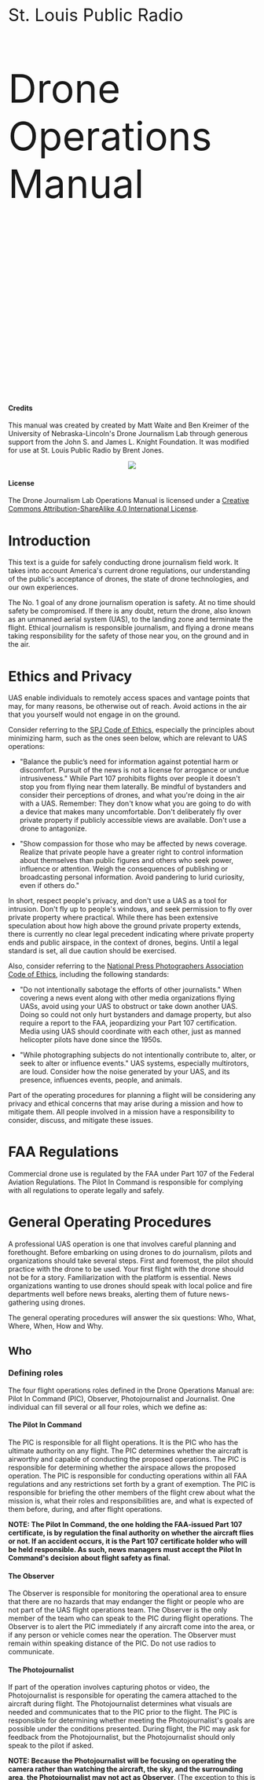 <div style="padding-top:300px"></div>
<p style="font-size:35px">St. Louis Public Radio</p>
<p style="font-size:80px">Drone Operations Manual</p>
<div style="page-break-after: always;"></div>
<div style="padding-top:300px"></div>

#### Credits

This manual was created by created by Matt Waite and Ben Kreimer of the University of Nebraska-Lincoln's Drone Journalism Lab through generous support from the John S. and James L. Knight Foundation. It was modified for use at St. Louis Public Radio by Brent Jones.

<center><img src="knight-logo-small.jpg"></center>

#### License

The Drone Journalism Lab Operations Manual is licensed under a [Creative Commons Attribution-ShareAlike 4.0 International License](http://creativecommons.org/licenses/by-sa/4.0/).

<div style="page-break-after: always;"></div>

# Introduction

This text is a guide for safely conducting drone journalism field work. It takes into account America's current drone regulations, our understanding of the public's acceptance of drones, the state of drone technologies, and our own experiences.

The No. 1 goal of any drone journalism operation is safety. At no time should safety be compromised. If there is any doubt, return the drone, also known as an unmanned aerial system (UAS), to the landing zone and terminate the flight. Ethical journalism is responsible journalism, and flying a drone means taking responsibility for the safety of those near you, on the ground and in the air.

# Ethics and Privacy

UAS enable individuals to remotely access spaces and vantage points that may, for many reasons, be otherwise out of reach. Avoid actions in the air that you yourself would not engage in on the ground. 

Consider referring to the [SPJ Code of Ethics](http://www.spj.org/ethicscode.asp), especially the principles about minimizing harm, such as the ones seen below, which are relevant to UAS operations: 

* "Balance the public’s need for information against potential harm or discomfort. Pursuit of the news is not a license for arrogance or undue intrusiveness." While Part 107 prohibits flights over people it doesn't stop you from flying near them laterally. Be mindful of bystanders and consider their perceptions of drones, and what you're doing in the air with a UAS. Remember: They don't know what you are going to do with a device that makes many uncomfortable. Don't deliberately fly over private property if publicly accessible views are available. Don't use a drone to antagonize.

* "Show compassion for those who may be affected by news coverage. Realize that private people have a greater right to control information about themselves than public figures and others who seek power, influence or attention. Weigh the consequences of publishing or broadcasting personal information. Avoid pandering to lurid curiosity, even if others do." 

In short, respect people's privacy, and don't use a UAS as a tool for intrusion. Don't fly up to people's windows, and seek permission to fly over private property where practical. While there has been extensive speculation about how high above the ground private property extends, there is currently no clear legal precedent indicating where private property ends and public airspace, in the context of drones, begins. Until a legal standard is set, all due caution should be exercised.

Also, consider referring to the [National Press Photographers Association Code of Ethics](https://nppa.org/code_of_ethics), including the following standards:

* "Do not intentionally sabotage the efforts of other journalists." When covering a news event along with other media organizations flying UASs, avoid using your UAS to obstruct or take down another UAS. Doing so could not only hurt bystanders and damage property, but also require a report to the FAA, jeopardizing your Part 107 certification. Media using UAS should coordinate with each other, just as manned helicopter pilots have done since the 1950s. 

* "While photographing subjects do not intentionally contribute to, alter, or seek to alter or influence events." UAS systems, especially multirotors, are loud. Consider how the noise generated by your UAS, and its presence, influences events, people, and animals.

Part of the operating procedures for planning a flight will be considering any privacy and ethical concerns that may arise during a mission and how to mitigate them. All people involved in a mission have a responsibility to consider, discuss, and mitigate these issues.

<div style="page-break-after: always;"></div>

# FAA Regulations

Commercial drone use is regulated by the FAA under Part 107 of the Federal Aviation Regulations. The Pilot In Command is responsible for complying with all regulations to operate legally and safely.

<div style="page-break-after: always;"></div>

# General Operating Procedures

A professional UAS operation is one that involves careful planning and forethought. Before embarking on using drones to do journalism, pilots and organizations should take several steps. First and foremost, the pilot should practice with the drone to be used. Your first flight with the drone should not be for a story. Familiarization with the platform is essential. News organizations wanting to use drones should speak with local police and fire departments well before news breaks, alerting them of future news-gathering using drones.

The general operating procedures will answer the six questions: Who, What, Where, When, How and Why.

## Who

### Defining roles

The four flight operations roles defined in the Drone Operations Manual are: Pilot In Command (PIC), Observer, Photojournalist and Journalist. One individual can fill several or all four roles, which we define as:

#### The Pilot In Command

The PIC is responsible for all flight operations. It is the PIC who has the ultimate authority on any flight. The PIC determines whether the aircraft is airworthy and capable of conducting the proposed operations. The PIC is responsible for determining whether the airspace allows the proposed operation. The PIC is responsible for conducting operations within all FAA regulations and any restrictions set forth by a grant of exemption. The PIC is responsible for briefing the other members of the flight crew about what the mission is, what their roles and responsibilities are, and what is expected of them before, during, and after flight operations. 

**NOTE: The Pilot In Command, the one holding the FAA-issued Part 107 certificate, is by regulation the final authority on whether the aircraft flies or not. If an accident occurs, it is the Part 107 certificate holder who will be held responsible. As such, news managers must accept the Pilot In Command's decision about flight safety as final.**

#### The Observer

The Observer is responsible for monitoring the operational area to ensure that there are no hazards that may endanger the flight or people who are not part of the UAS flight operations team. The Observer is the only member of the team who can speak to the PIC during flight operations. The Observer is to alert the PIC immediately if any aircraft come into the area, or if any person or vehicle comes near the operation. The Observer must remain within speaking distance of the PIC. Do not use radios to communicate.

#### The Photojournalist

If part of the operation involves capturing photos or video, the Photojournalist is responsible for operating the camera attached to the aircraft during flight. The Photojournalist determines what visuals are needed and communicates that to the PIC prior to the flight. The PIC is responsible for determining whether meeting the Photojournalist's goals are possible under the conditions presented. During flight, the PIC may ask for feedback from the Photojournalist, but the Photojournalist should only speak to the pilot if asked. 

**NOTE: Because the Photojournalist will be focusing on operating the camera rather than watching the aircraft, the sky, and the surrounding area, the Photojournalist may not act as Observer**. (The exception to this is if the Pilot In Command is also serving as the Observer and the Photojournalist.)

#### The Journalist

The Journalist is responsible for communicating flight goals to the PIC and Photojournalist before flight and verifying results after landing. The Journalist determines what is needed for the story and communicates that to the PIC and Photojournalist. The PIC is responsible for determining whether meeting the Journalist's goals are possible under the conditions presented.  During flight, the PIC may ask for feedback from the Journalist, but the Journalist should only speak to the pilot if asked. The Journalist and the Photojournalist can speak freely, but should always be listening for the PIC. The Journalist can act as Observer.

---

Under Part 107, operations can occur with only a PIC. If no additional personnel are available for the flight, care and consideration must be taken for the additional workload that the PIC will take on, including having to watch the operation area for hazards, completing journalistic goals and ensuring flight safety. 

**NOTE: The greater the number of environmental variables (bystanders, structures, trees, wind, etc.) in an operating environment, the more substantial the demands are on the PIC.**

<div style="page-break-after: always;"></div>

### Training

Training is an important part of maintaining safe operating procedures. It is the responsibility of the Pilot in Command to conduct drone journalism work safely, and so it is the PIC's responsibility to ensure all members of the flight crew are adequately trained. The PIC should take into account the training and experience levels of the crew, as well as the PIC's own level of training and experience when planning and executing a mission.

Regardless of training and experience, all members of the flight crew must be briefed by the PIC before each flight both to reiterate the general responsibilities of each member as well as to cover flight-specific information.

#### Operators

A Part 107-licensed pilot-in-command must be present for all flights, and, if not operating the controls, be able to immediately take over the controls. Per Part 107, non-licensed operators are permitted as long as the PIC is able to take over the controls immediately.

Anyone operating the controls should be trained by the PIC or be able to show they have been trained elsewhere.

The PIC's decision about who may operate the UAS is final.

#### Observers

Observers should be trained by a PIC prior to serving as an Observer on a story.

#### Photojournalists

If a UAS has dual-operator capability, the Photojournalist operating the camera should be trained on it prior to serving as the Photojournalist on a story.

<div style="page-break-after: always;"></div>

## What

Our drone is a DJI Inspire 2. Some basic stats:

|                         | Inspire 2 |
| ----------------------- | --------- |
| Max Speed               | 58 mph    |
| Flight Time             | 27 min    |
| Operating Temp          | -4°/104°F |
| Wind resistance         | 22 mph    |
| Upgradeable camera      | yes       |
| Dual-controller enabled | yes       |

The drone is equipped with a Zenmuse X4S camera. The camera can shoot 20 megapixel still images and 4K video at 60 FPS.

The drone is dual-controller enabled. As mentioned in the _who_ section, this enables a photojournalist to operate the camera independently of the pilot-in-command.

While the operating temperatures and wind resistance are limits, the drone may experience degraded performance before reaching these conditions. It is the Pilot In Command's responsibility to determine when it is safe to fly.

<div style="page-break-after: always;"></div>

## Where and When

FAA regulations impose a number of restrictions on where, when and how drones may operate. This is a summary. The Pilot In Command is responsible for knowing all regulations and ensuring they are complied with.

* Sunrise to sunset only. Civil twilight (30 minutes before sunrise to 30 minutes after sunset) with appropriate illumination.
* 3 or more statute miles of visibility at your location.
* Unaided visual-line-of-sight (VLOS) only. The Pilot In Command must be able to see the drone without the use of cameras or binoculars.
* No flight over unsheltered people.
* Maximum altitude is 400 feet above ground level (AGL). Flying near a building or tower allows a higher ceiling.
* No flying while flying (or riding, sometimes). Flying a drone while the pilot is in an aircraft is prohibited. Flying a drone while the pilot is in a land vehicle or boat is acceptable in "sparsely populated" areas.
* No flying near clouds. The drone must be 500 feet below clouds and 2,000 feet away horizontally.
* Yield the right of way. Drones must yield to all other aircraft and are not allowed to interfere with the operation of another aircraft.

### Controlled airspace

Operation in controlled airspace is prohibited without prior permission. There is controlled airspace around Lambert, Spirit of St. Louis, Cahokia (St. Louis Downtown), Belleville and Alton airports.

There are other areas of prohibited airspace in our area as well, like the Arch grounds and Scott Air Force Base.

### Temporary Flight Restrictions (TFRs)

The FAA will issue Temporary Flight Restrictions from time to time. There will be a TFR in place over Busch Stadium during Cardinals home games. It is the Pilot In Command's responsibility to be aware of active TFRs.

## How

How will all this work? The procedures for drone flights are divided into the following sections: 

* Story Planning — What is the story and why are we using the drone to cover it?
* Flight Planning — What conditions might we encounter during the flight?
* Pre-trip — Is all equipment prepared for the flight? All crew properly briefed?
* Pre-flight — Is the location as expected? Is the equipment operating properly?
* Flight
* Post-flight — Did the equipment perform as expected?
* Post-trip — Was the mission completed as expected? Does any equipment need to be checked, repaired or replaced? Complete logs.
* Post-Story — Was the story as expected? Did the use of the UAS serve its intended purpose? Was it worth the investment?

The general requirements in each are encapsulated in checklists designed to help ensure each step is accomplished.

Aside from "Flight", each section has a sheet that must be filled out and kept in the UAS Logbook.

The sections, and the reasoning behind them, are described here:

### Story Planning

Before bringing a UAS into an environment, operational personnel should define the goals of the UAS flight before doing more specific mission planning.

First, the basics: Date and time to fly, and whether those are flexible; the location; and the end product being sought through the use of the drone (photos, video, other).

Then, consider:

* What's the story we're aiming to cover?
* What purpose is the drone serving in your story?
* What context is the drone adding to your story?
* Be specific. What shots do you need? 
* How much drone video or photography do you need to tell the story?
* What privacy issues can you anticipate and what steps have you taken to mitigate them?
* What ethical issues can you anticipate and what steps have you taken to mitigate them?

### Flight Planning

Prior to embarking on any drone operation, the Pilot In Command must gather information about the proposed flight area to ensure safe operations that comply with Federal Aviation Regulations. 

#### Location

Questions the PIC must answer about the location are:

* What is the exact location?
* What's the altitude of the location? How might it affect your UAS and payload during flight?
* Have you reviewed aviation aviation charts of the location and surroundings?
* What airspace is it in? 
* Are there any airspace/TFR/NOTAM restrictions in place or anticipated?
* Do you need permission from air traffic control (ATC) or an FAA waiver?
* Have you pulled publicly available aerial images of the area or conducted a site survey?
* Are you flying on or over private property? Do you have permission of the landowner to operate there?
* What is there? Are there hazards to aviation?   
* How many people can you expect around the area?
* What is your plan to prevent flight over people?
* What will the weather be? Have you consulted an aviation weather forecast? Or if the trip is immediate, have you consulted local weather sources, such as an aviation weather report (METAR), or obtained a flight briefing from Flight Services?
* Are your weather parameters within Part 107 minimums? 
* Are wind levels below the operational maximums set by the manufacturer or by your own operational guidelines?
* Have you factored in the effects of temperature on the batteries? 

### Pre-Trip Checklist

Immediately before leaving, the PIC should complete the pre-trip checklist. This includes basic information, a drone check, info check, packing list and briefing.

#### Basic information

* Who is serving on the flight crew for this mission?
* When do you need to be at the location?
* How much travel time is involved?

#### Drone check

Before leaving for the operations area, the PIC should conduct a pre-trip inspection of the UAS and other equipment. A pre-trip inspection includes charging batteries, checking various mounting hardware, and checking the camera and storage media to ensure it is sufficient for the task. 

* Are batteries charged (drone, controllers, iPads, aviation radio)?
* Inspect drone and correct any issues found
* Ensure memory card is emptied

#### Information check

The PIC must review up-to-date important information before each flight.

* Check airspace map
* Check NOTAMs
* Check TFRs
* Check weather

#### Packing list

The PIC must ensure all equipment is properly packed for transport to the location.

#### Briefing

The PIC is responsible for briefing all operations personnel on each phase of flight. The PIC will designate the observer, the photojournalist and the journalist, will explain their roles and what will happen during flight. 

A PIC briefing should cover, at a minimum:

* Who is fulfilling each role in flight operations
* The expectations of each member of the flight crew
* A general description of the operations area.
* The expected weather at the location
* Any known hazards, including winds, obstacles, known high traffic areas, any nearby airports or expected air traffic
* The specific mission goals, including expected shots, angles or subjects
* Any known privacy or ethical issues and mitigation steps
* Pre-flight rules
* Flight rules
* Post-flight rules

### Pre-Flight

Pre-flight operations are done immediately before any flight work is to occur. The pre-flight checklist repeats some of the pre-trip checklist, such as inspecting the aircraft and some of the control surfaces. Pre-trip and pre-flight inspections help ensure airworthiness and will serve as an early warning for both maintenance issues and for mechanical issues that could substantially affect or cancel flight operations.

The general rules of pre-flight are:

* The PIC touches the UAS. The PIC is responsible for the aircraft and all around them. Thus, the PIC will conduct the pre-flight inspection, connect the batteries, etc.
* When on site, operations personnel must delineate a takeoff and landing area of at least 10 feet x 10 feet and ensure it is free of debris.
* When on site, if non-operations people are around, operations personnel may be required to secure an area to be kept free of people so the UAS can operate without flying over people. That place may be the takeoff and landing zone. That space, to remain free of people, should be as large as the PIC thinks is practical. 
* Weather can be very localized. When you arrive, you should check your location weather against the weather report you got from a flight briefing or automated observation service. Cloud ceilings will be most difficult to estimate on site, so be reasonable. If the clouds look low, stay low. Don't fly if fog is present.
* Wind conditions also vary by location. An anemometer is a valuable tool for measuring wind on site, informing the PIC if wind speeds are within operational limits and how they may affect flight operations. 
* Turn off WiFi connectivity on any UAS mounted devices, such as cameras. Active WiFi devices on the UAS can interfere with critical RC and video transmissions. Because most non-military UAS systems use 2.4GHz for either RC or video transmission, only enable WiFi if you are certain there will be no interference with your UAS hardware.
* Before takeoff, make sure your compass is not receiving interference from nearby metal objects, and that you have enough GPS satellite connections.
* After power up and takeoff, perform final control and telemetry checks at low hover before beginning mission.

### Flight

The flight checklist isn't really a checklist. It's a Do Constantly list. It's listed as a reminder. UAS operators must:

* Be constantly scanning for airborne traffic or obstacles. The observer must report them immediately.
* Be constantly scanning for people on the ground in the flight area. The observer must report them immediately.
* Be constantly checking battery levels and returning before reaching 25 percent of the remaining capacity. 
* Be constantly checking flight parameters like altitude to ensure they remain within restrictions and operational goals.

At battery changes, and at battery changes only, should the PIC, Observer, Photojournalist and Journalist discuss changes to the operational plan. While the UAS is in flight, the PIC needs to focus on flying, and the observer needs to focus on hazards.

### Post-Flight

The post-flight checklist is broken into three parts: Shutting down the drone, which is done by the PIC; inspecting the aircraft; and collecting information to enter into the logs. Logging is an important part of aviation safety and will serve as an important document in maintenance of your UAS.

### Post-Trip

The post-trip checklist is also broken into three parts.

#### Logging and equipment checklist

Logging flight and battery information is essential to spotting problems with the drone on the ground rather than having them happen in the air. This section also includes collecting data from the memory card and camera maintenance.

#### Equipment condition checklist

This section is a status check for all equipment used, to determine whether it's in good shape, may require extra attention, or needs repair or replacement.

#### Mission summary

This section serves as a short summary of the mission, with space to note any adverse conditions or incidents.

### Post-Story

This section serves as a check on the use of the drone:

* Did it serve its purpose?
* Was it worth the time/energy?
* Was the outcome appropriately promoted?
* How can we improve the process?

## Why?

Why are we doing all this? What's the benefit?

A drone is a tool. Like any other tool it will help us do things we couldn't easily do before. It will help us tell better stories, or tell stories better. A drone can help us get a new perspective on a story, and bring that understanding to readers and listeners.

There are a few basic categories drone use can fall into:

* Aestheic perspective — Using a different camera angle can help better tell the story.
* See the scale — A different angle not just to add visual interest, but to show the scope or context of something.
* See hidden things — There are things we can't easily see from the ground, or places we can't easily go. There are privacy and ethical issues to consider here, certainly.
* Explain using maps — we can use drone imagery to create up-to-date maps in a specific location, to a specific scale.
* Explain using graphics — we can augment graphics with imagery or data from the drone.
* Gather some data — we can use the drone to capture data, whether that be visual data from the camera, or other kinds of data from other sensors.

# Appendix

## Logging

UAS operations can be divided into three separate logs, largely transported over from manned aviation. They are a maintenance log, a battery log, and a flight log. 

### Maintenance Log

A maintenance log is a simple list of issues to be checked or fixed between flights. PICs should note any issue that should be checked, from an odd wobble, unusual sound, an unusually hot motor at landing, to a complete component failure. The log should include the date, UAS Make & Model, UAS Registration Number, the ID number of the battery used when the issue occurred, the issue, who reported it, the date repaired, who repaired it and notes.

### Battery Log

A battery log serves as a warning for when a battery is getting worn out and could fail. UAS batteries will degrade, providing progressively less flight time. Fully charged batteries that go unused and are not discharged for over a week can also lead to damaged battery cells. A battery log will highlight failing batteries, and give the PIC a guide as to how much time a battery will give in flight. A battery log should note the date, UAS make and model, UAS registration number, the number of past charges, the percentage of battery power remaining at shutdown, total flight time, battery depletion rate, any signs of puffing (an indicator that the battery is damaged), and usage conditions. For example, if you loaded a DJI Inspire with a 360 video camera rig containing six GoPros cameras, and flew it on a 100°F day, you would make note of those operating conditions.

### Flight Log

A flight log will highlight the important events that occur from the time a UAS takes off to the time it has landed and been powered down by the PIC. Each UAS will have its own log. It should note the date, the battery used during flight, and the total flight time. Each entry should also have space for important and relevant notes about the flight, which may include a mission overview, flying conditions, distance flown, take-off and landing locations, a hard landing, etc.

<div style="page-break-after: always;"></div>

## Emergency Procedures

### Lost Link/Mission Procedures

**General Operational Guidelines**: The RC link is for the PIC to directly control the aircraft. If the PIC enables the UAS to operate autonomously and automated flight functionality is lost, the drone will revert to RC control and the PIC will take over flight, return it to the landing zone and land. If the UAS starts showing any sign of not following the automated flight path, and the manual override doesn't happen automatically, the PIC should take the steps necessary for manual control. Check your UAS manual for how to manually override autonomous operation. If the RC link is lost, many commercial based UAS systems are configured with an automatic return to home procedure built-in to the UAS flight controller to prevent drift outside of the operation area. 

**Lost Autonomous Flight Procedure Checklist**

Actor|Action
----|------
PIC|Verifies automated flight has stopped
PIC|Verbally notifies Observer
PIC|PIC assumes control via RC, if possible
Observer|Observer notifies other operations personnel
PIC|Returns UAS to pre-determined landing area as safely practical
PIC|Land UAS

<div style="page-break-after: always;"></div>

**Lost RC Control Procedure Checklist**

Actor|Action
----|------
PIC|Verifies lost link
PIC|Verbally notifies Observer
Observer|Verbally notifies other operations personnel
PIC|Turns off RC controller
PIC|Turns RC controller on
PIC|If positive control returns, PIC lands immediately
PIC|If positive control does not return, PIC alerts Observer
PIC|Verifies that Return to Home function has engaged
PIC/Observer|Verifies that landing area is clear, clear if necessary
PIC|Upon UAS landing PIC turns off battery immediately 

<div style="page-break-after: always;"></div>

### Emergency Assumption of Control

During any automated flight, if there is any concern that the UAS is not flying the planned mission or that control characteristics are abnormal, the PIC will take manual control of the UAS with RC control, return it to the landing zone if possible, and land it. There may be minor problems that do not require emergency assumption of control. In these cases, the GCS communication can direct the UAS to land or the PIC can manually land the UAS.

**Emergency Assumption of Control Checklist**

Actor|Action
----|------
PIC|Verifies abnormal operation
PIC|Verbally notifies Observer
Observer|Verbally notifies other operations personnel
PIC|Assumes control of UAS using RC
PIC|If necessary, begin emergency landing at a safe location
PIC|If practical, return UAS to pre-determined landing zone, execute landing

<div style="page-break-after: always;"></div>

### Loss of Sight

Regulations require that the UAS remain within Visual Line of Sight(VLOS) at all times. If, that VLOS is broken, the PIC should return to VLOS immediately if possible. If PIC cannot return UAS to VLOS, using the GCS, the PIC should execute a preprogrammed flight path to return to the landing zone.

**Loss of Sight Checklist**

Actor|Action
----|------
PIC|Notifies Observer of broken VLOS
Observer|Reports if UAS is within Observer's VLOS
Observer|If UAS is out of VLOS, alert PIC to begin Loss of Sight procedures
PIC|If possible, reverse course to return to VLOS as soon as safe
PIC|If course reversal is not possible, execute return to home procedure via RC Control or GCS
PIC|Report when UAS is in VLOS
Observer|Report when UAS is in VLOS
PIC|Post flight, record conditions that led to loss of VLOS

<div style="page-break-after: always;"></div>

### Other In-Flight Emergencies

In most emergency situations, the general protocol is to land as soon as is safely practical. In many emergency situations, landing at the pre-determined landing zone will not be possible. The goal is a controlled, safe landing.

**Loss of Power/Motor**

Actor|Action
----|------
PIC|Attempt control the UAS to land in open, safe area
PIC|Alert operations personnel of emergency situation
Observer|Alert others to emergency situation
PIC|Post flight, record details of flight for report

**In-Flight Fire**

Actor|Action
----|------
PIC|Attempt control the UAS to land in open, safe area
PIC|Alert operations personnel of emergency situation
Observer|Alert others to emergency situation
PIC|Post flight, record details of flight for report

<div style="page-break-after: always;"></div>

## Glossary

AGL - Above Ground Level. 

GCS - Ground Control Station.

Journalist (as defined in this manual) - Responsible for communicating flight goals to the PIC before flight and verifying results after landing.

NOTAM - Notice to Airmen. A notice released by an aviation authority to alert PICs of potential hazards on a flight route, or at a location that could affect the safety of the flight.

Observer (as defined in this manual) - Responsible for monitoring the operational area to ensure that there are no hazards that may endanger the flight or people not part of the UAS flight operation team.

PIC - Pilot In Command. Responsible for all flight operations.

UAS - Unmanned Aerial System.

METAR - Aviation Weather Report.

VLOS - Visual line of sight. Part 107 requires PICs to fly their UAS within visual line of sight. Binoculars and other devices to extend vision are not allowed.
























